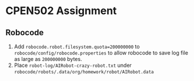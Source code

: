 # CPEN502 Assignment

## Robocode

1. Add `robocode.robot.filesystem.quota=200000000` to `robocode/config/robocode.properties` to allow robocode to save
   log file as large as `200000000` bytes.
2. Place `robot-log/AIRobot-crazy-robot.txt` under `robocode/robots/.data/org/homework/robot/AIRobot.data`